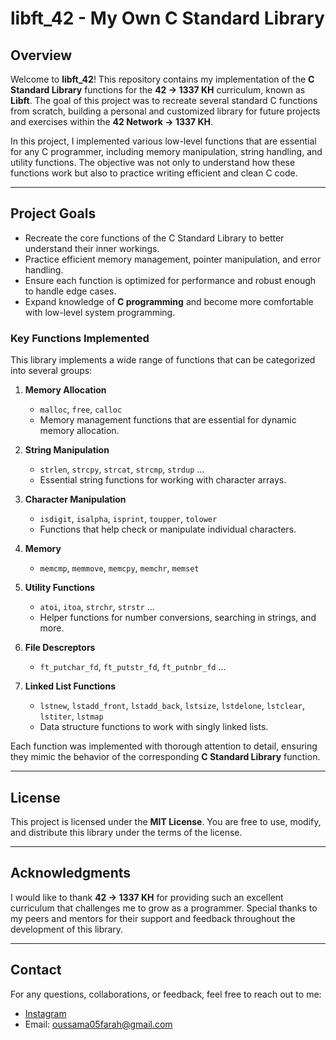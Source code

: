 # libft_42 - My Own C Standard Library

## Overview

Welcome to **libft_42**! This repository contains my implementation of the **C Standard Library** functions for the **42 -> 1337 KH** curriculum, known as **Libft**. The goal of this project was to recreate several standard C functions from scratch, building a personal and customized library for future projects and exercises within the **42 Network -> 1337 KH**.

In this project, I implemented various low-level functions that are essential for any C programmer, including memory manipulation, string handling, and utility functions. The objective was not only to understand how these functions work but also to practice writing efficient and clean C code.

---


## Project Goals

- Recreate the core functions of the C Standard Library to better understand their inner workings.
- Practice efficient memory management, pointer manipulation, and error handling.
- Ensure each function is optimized for performance and robust enough to handle edge cases.
- Expand knowledge of **C programming** and become more comfortable with low-level system programming.

### Key Functions Implemented

This library implements a wide range of functions that can be categorized into several groups:


1. **Memory Allocation**
   - `malloc`, `free`, `calloc`
   - Memory management functions that are essential for dynamic memory allocation.

2. **String Manipulation**
   - `strlen`, `strcpy`, `strcat`, `strcmp`, `strdup` ...
   - Essential string functions for working with character arrays.

3. **Character Manipulation**
   - `isdigit`, `isalpha`, `isprint`, `toupper`, `tolower`
   - Functions that help check or manipulate individual characters.

4. **Memory**
	- `memcmp`, `memmove`, `memcpy`, `memchr`, `memset`

5. **Utility Functions**
   - `atoi`, `itoa`, `strchr`, `strstr` ...
   - Helper functions for number conversions, searching in strings, and more.
6. **File Descreptors**
	- `ft_putchar_fd`, `ft_putstr_fd`, `ft_putnbr_fd` ...
6. **Linked List Functions**
   - `lstnew`, `lstadd_front`, `lstadd_back`, `lstsize`, `lstdelone`, `lstclear`, `lstiter`, `lstmap`
   - Data structure functions to work with singly linked lists.

Each function was implemented with thorough attention to detail, ensuring they mimic the behavior of the corresponding **C Standard Library** function.

---

## License

This project is licensed under the **MIT License**. You are free to use, modify, and distribute this library under the terms of the license.

---

## Acknowledgments

I would like to thank **42 -> 1337 KH** for providing such an excellent curriculum that challenges me to grow as a programmer. Special thanks to my peers and mentors for their support and feedback throughout the development of this library.

---

## Contact

For any questions, collaborations, or feedback, feel free to reach out to me:

- [Instagram](https://www.instagram.com/oussama._.farah/)
- Email: oussama05farah@gmail.com
